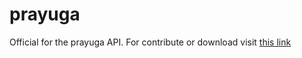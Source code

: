 # prayuga
Official for the prayuga API.
For contribute or download visit [this link](https://github.com/rahmatheruka/prayuga/prayuga-lib-api)
